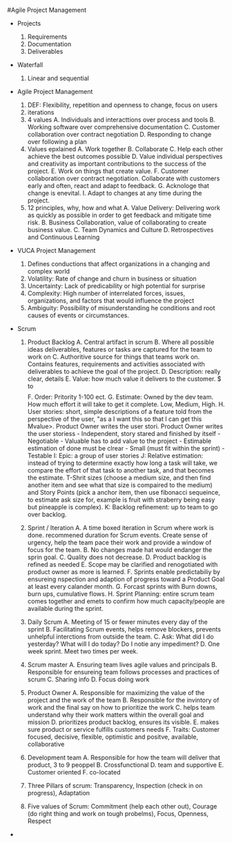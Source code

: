 #Agile Project Management

- Projects
	1. Requirements
	2. Documentation
	3. Deliverables
- Waterfall
	1. Linear and sequential

- Agile Project Management
	1. DEF: Flexibility, repetition and openness to change, focus on users
	2. iterations
	3. 4 values
		A. Individuals and interacttions over process and tools
		B. Working software over comprehensive documentation
		C. Customer collaboration over contract negotiation
		D. Responding to change over following a plan
	4. Values epxlained
		A. Work together
		B. Collaborate
		C. Help each other achieve the best outcomes possible
		D. Value individual perspectives and creativiity as important contributions to the success of the project. 
		E. Work on things that create value.
		F. Customer collaboration over contract negotiation. Collaborate with customers early and often, react and adapt to feedback. 
		G. Acknologe that change is enevital. 
		I. Adapt to changes at any time during the project.
	5. 12 principles, why, how and what
		A. Value Delivery: Delivering work as quickly as possible in order to get feedback and mitigate time risk.
		B. Business Collaboration, value of collaborating to create business value. 
		C. Team Dynamics and Culture
		D. Retrospectives and Continuous Learning

- VUCA Project Management
	1. Defines conductions that affect organizations in a changing and complex world
	2. Volatility: Rate of change and churn in business or situation
	3. Uncertainty: Lack of predicability or high potential for surprise 
	4. Complexity: High number of interrelated forces, issues, organizations, and factors that would influence the project
	5. Ambiguity: Possibility of misunderstanding he conditions and root causes of events or circumstances. 	

- Scrum 
	1. Product Backlog
		A. Central artifact in scrum
		B. Where all possible ideas deliverables, features or tasks are captured for the team to work on
		C. Authoritive source for things that teams work on. Contains features, requirements and activities associated with deliverables to achieve the goal of the project.
		D. Description: really clear, details
		E. Value: how much value it delivers to the customer. $ to $$$$
		F. Order: Pritority 1-100 ect. 
		G. Estimate: Owned by the dev team. How much effort it will take to get it complete. Low, Medium, High.
		H. User stories: short, simple descriptions of a feature told from the perspective of the user, "as a <user role> I want this <action> so that I can get this Mvalue>. Product Owner writes the user stori. Product Owner writes the user storiess
			- Independent, story stared and finished by itself
			- Negotiable
			- Valuable has to add value to the project
			- Estimable estimation of done must be clrear
			- Small (must fit within the sprint)
			- Testable 
		I: Epic: a group of user stories
		J: Relative estimation: instead of trying to determine exactly how long a task will take, we compare the effort of that task to another task, and that becomes the estimate. T-Shrit sizes (choose a medium size, and then find another item and see what that size is compaired to the medium) and Story Points (pick a anchor item, then use fibonacci sequeince, to estimate ask size for, example is fruit with straberry being easy but pineapple is complex). 
		K: Backlog refinement: up to team to go over backlog. 
	2. Sprint / Iteration
		A. A time boxed iteration in Scrum where work is done. recommened duration for Scrum events. Create sense of urgency, help the team pace their work and provide a window of focus for the team.
		B. No changes made hat would endanger the sprin goal.
		C. Quality does not decrease.
		D. Product backlog is refined as needed
		E. Scope may be clarified and renogotiated with product owner as more is learned.
		F. Sprints enable predictabiliy by ensureing nspection and adaption of progress toward a Product Goal at least every calander month. 
		G. Forcast sprints with Burn downs, burn ups, cumulative flows.
		H. Sprint Planning: entire scrum team comes together and emets to confirm how much capacity/people are available during the sprint.

	3. Daily Scrum
		A. Meeting of 15 or fewer minutes every day of the sprint
		B. Facilitating Scrum events, helps remove blockers, prevents unhelpful interctions from outside the team.
		C. Ask: What did I do yesterday? What will I do today? Do I notie any impediment? 
		D. One week sprint. Meet two times per week. 
	4. Scrum master
		A. Ensuring team lives agile values and principals
		B. Responsible for ensureing team follows processes and practices of scrum
		C. Sharing info
		D. Focus doing work
	5. Product Owner
		A. Responsible for maximizing the value of the project and the work of the team
		B. Responsible for the invintory of work and the final say on how to prioritize the work
		C. helps team understand why their work matters within the overall goal and mission
		D. prioritizes product backlog, ensures its visible.
		E. makes sure product or service fulfills customers needs
		F. Traits: Customer focused, decisive, flexible, optimistic and positve, available, collaborative 
	6. Development team
		A. Responsible for how the team will deliver that product, 3 to 9 peoppel
		B. Crossfunctional
		D. team and supportive
		E. Customer oriented
		F. co-located
	7. Three Pillars of scrum: Transparency, Inspection (check in on progress), Adaptation 
	8. Five values of Scrum: Commitment (help each other out), Courage (do right thing and work on tough probelms), Focus, Openness, Respect

- 

